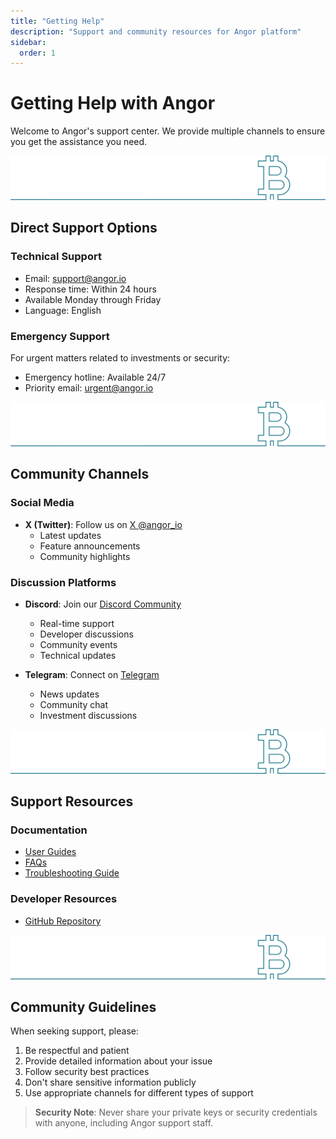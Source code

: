 ```yaml
---
title: "Getting Help"
description: "Support and community resources for Angor platform"
sidebar:
  order: 1
---
```


# Getting Help with Angor

Welcome to Angor's support center. We provide multiple channels to ensure you get the assistance you need.

![bitcoin](/bitcoin-line.svg)

## Direct Support Options

### Technical Support
- Email: support@angor.io
- Response time: Within 24 hours
- Available Monday through Friday
- Language: English

### Emergency Support
For urgent matters related to investments or security:
- Emergency hotline: Available 24/7
- Priority email: urgent@angor.io

![bitcoin](/bitcoin-line.svg)

## Community Channels

### Social Media
- **X (Twitter)**: Follow us on [X @angor_io](https://x.com/angor_io)
  - Latest updates
  - Feature announcements
  - Community highlights

### Discussion Platforms
- **Discord**: Join our [Discord Community](https://www.blockcore.net/discord)
  - Real-time support
  - Developer discussions
  - Community events
  - Technical updates

- **Telegram**: Connect on [Telegram](https://t.me/angor_io)
  - News updates
  - Community chat
  - Investment discussions

![bitcoin](/bitcoin-line.svg)

## Support Resources

### Documentation
- [User Guides](../start)
- [FAQs](../faqs)
- [Troubleshooting Guide](./troubleshooting-guide)

### Developer Resources
- [GitHub Repository](https://github.com/block-core/angor)
 
![bitcoin](/bitcoin-line.svg)

## Community Guidelines

When seeking support, please:
1. Be respectful and patient
2. Provide detailed information about your issue
3. Follow security best practices
4. Don't share sensitive information publicly
5. Use appropriate channels for different types of support

> **Security Note**: Never share your private keys or security credentials with anyone, including Angor support staff.
